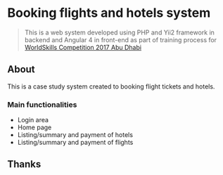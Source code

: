 # Booking flights and hotels system

> This is a web system developed using PHP and Yii2 framework in backend and Angular 4 in front-end as part of training process for [WorldSkills Competition 2017 Abu Dhabi](https://worldskillsabudhabi2017.com/en/skills/web-design-development/)

## About

This is a case study system created to booking flight tickets and hotels.

### Main functionalities
* Login area
* Home page
* Listing/summary and payment of hotels
* Listing/summary and payment of flights

## Thanks

